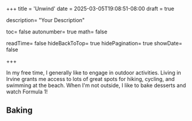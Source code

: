 +++
title = 'Unwind'
date = 2025-03-05T19:08:51-08:00
draft = true

description= "Your Description"

toc= false
autonumber= true
math= false

readTime= false
hideBackToTop= true
hidePagination= true
showDate= false

+++

In my free time, I generally like to engage in outdoor activities. Living in Irvine grants me access to lots of great spots for hiking, cycling, and swimming at the beach. When I'm not outside, I like to bake desserts and watch Formula 1!

## Baking